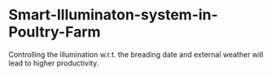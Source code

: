 # Smart-Illuminaton-system-in-Poultry-Farm
Controlling the illumination w.r.t. the breading date and external weather will lead to higher productivity.
